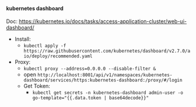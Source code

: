 #### kubernetes dashboard

Doc: https://kubernetes.io/docs/tasks/access-application-cluster/web-ui-dashboard/

- Install:
  - `kubectl apply -f https://raw.githubusercontent.com/kubernetes/dashboard/v2.7.0/aio/deploy/recommended.yaml`
- Proxy:
  - `kubectl proxy --address=0.0.0.0 --disable-filter &`
  - open `http://localhost:8001/api/v1/namespaces/kubernetes-dashboard/services/https:kubernetes-dashboard:/proxy/#/login`
  - Get Token:
    - `kubectl get secrets -n kubernetes-dashboard admin-user -o go-template="{{.data.token | base64decode}}"`